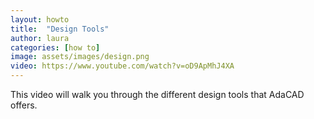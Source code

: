 ```yaml
---
layout: howto
title:  "Design Tools"
author: laura
categories: [how to]
image: assets/images/design.png
video: https://www.youtube.com/watch?v=oD9ApMhJ4XA
---
```


<p>This video will walk you through the different design tools that AdaCAD offers.</p>
